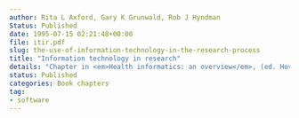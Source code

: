 ```yaml
---
author: Rita L Axford, Gary K Grunwald, Rob J Hyndman
Status: Published
date: 1995-07-15 02:21:48+00:00
file: itir.pdf
slug: the-use-of-information-technology-in-the-research-process
title: "Information technology in research"
details: "Chapter in <em>Health informatics: an overview</em>, (ed. Hovenga, Kidd, Cesnik)"
status: Published
categories: Book chapters
tag:
- software
---
```

